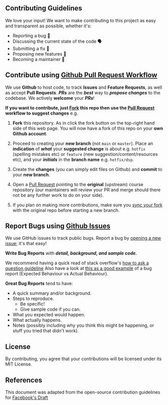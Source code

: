 ## Contributing Guidelines

We love your input! We want to make contributing to this project as easy and transparent as possible, whether it's:

- Reporting a bug 🐛
- Discussing the current state of the code 🗣
- Submitting a fix 🔨
- Proposing new features 🌟
- Becoming a maintainer 👷

## Contribute using [Github Pull Request Workflow](https://guides.github.com/introduction/flow/index.html)

We use **Github** to host code, to track **Issues** and **Feature Requests**, as well as accept **Pull Requests**.
***PRs*** are the ***best*** way to ***propose changes*** to the codebase. We actively **welcome** your ***PRs***!

**If you want to contribute, just [Fork](https://guides.github.com/activities/forking/) this repo then use the [Pull Request](https://guides.github.com/activities/hello-world/#branch) workflow to suggest changes** e.g.

1. **Fork** this repository. As in click the fork button on the top-right hand side of this web page. You will now have a fork of this repo on your **own Github account**.

2. Proceed to creating your **new branch** (not ```main``` or ```master```). Place an **indication** of ***what*** your **suggested change** is about e.g. ```hotfix``` (spelling mistakes etc) or ```feature``` (new suggestion/content/resources etc), and your ***initials*** in the **branch name** e.g. ```hotfix/dsp```.

3. Create the **changes** (you can simply edit files on Github) and **commit** to your **new branch**.

4. Open a [Pull Request](https://guides.github.com/activities/hello-world/#pr) pointing to the **original** (upstream) course repository (our maintainers will review your PR and merge should there not be any further work to do on your side).

5. If you plan on making more contributions, make sure you [sync your fork](https://adrientorris.github.io/github/how-to-update-a-forked-repository-from-the-ui-on-github) with the original repo before starting a new branch.

## Report Bugs using [Github Issues](../../issues)

We use GitHub issues to track public bugs. Report a bug by [opening a new issue](../../issues/new); it's that easy!

**Write Bug Reports** with ***detail, background, and sample code.***

We recommend having a quick read of stack overflow's [how to ask a question guideline](https://stackoverflow.com/help/how-to-ask.) Also have a look at [this as a good example](http://stackoverflow.com/q/12488905/180626) of a bug report (Expected Behaviour vs Actual Behaviour).

**Great Bug Reports** tend to have:

- A quick summary and/or background.
- Steps to reproduce.
  - Be specific!
  - Give sample code if you can.
- What you expected would happen.
- What actually happens.
- Notes (possibly including why you think this might be happening, or stuff you tried that didn't work).

## License
By contributing, you agree that your contributions will be licensed under its MIT License.

## References
This document was adapted from the open-source contribution guidelines for [Facebook's Draft](https://github.com/facebook/draft-js/blob/a9316a723f9e918afde44dea68b5f9f39b7d9b00/CONTRIBUTING.md)
